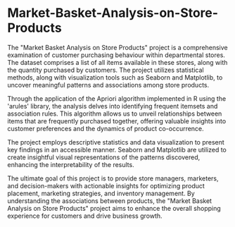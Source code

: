 # Market-Basket-Analysis-on-Store-Products


The "Market Basket Analysis on Store Products" project is a comprehensive examination of customer purchasing behaviour within departmental stores. The dataset comprises a list of all items available in these stores, along with the quantity purchased by customers. The project utilizes statistical methods, along with visualization tools such as Seaborn and Matplotlib, to uncover meaningful patterns and associations among store products.

Through the application of the Apriori algorithm implemented in R using the 'arules' library, the analysis delves into identifying frequent itemsets and association rules. This algorithm allows us to unveil relationships between items that are frequently purchased together, offering valuable insights into customer preferences and the dynamics of product co-occurrence.


The project employs descriptive statistics and data visualization to present key findings in an accessible manner. Seaborn and Matplotlib are utilized to create insightful visual representations of the patterns discovered, enhancing the interpretability of the results.

The ultimate goal of this project is to provide store managers, marketers, and decision-makers with actionable insights for optimizing product placement, marketing strategies, and inventory management. By understanding the associations between products, the "Market Basket Analysis on Store Products" project aims to enhance the overall shopping experience for customers and drive business growth.
